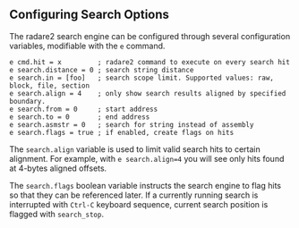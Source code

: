 ## Configuring Search Options

The radare2 search engine can be configured through several configuration variables, modifiable with the `e` command.

    e cmd.hit = x         ; radare2 command to execute on every search hit
    e search.distance = 0 ; search string distance
    e search.in = [foo]   ; search scope limit. Supported values: raw, block, file, section
    e search.align = 4    ; only show search results aligned by specified boundary.
    e search.from = 0     ; start address
    e search.to = 0       ; end address
    e search.asmstr = 0   ; search for string instead of assembly
    e search.flags = true ; if enabled, create flags on hits

The `search.align` variable is used to limit valid search hits to certain alignment. For example, with `e search.align=4` you will see only hits found at 4-bytes aligned offsets.

The `search.flags` boolean variable instructs the search engine to flag hits so that they can be referenced later. If a currently running search is interrupted with `Ctrl-C` keyboard sequence, current search position is flagged with `search_stop`.
